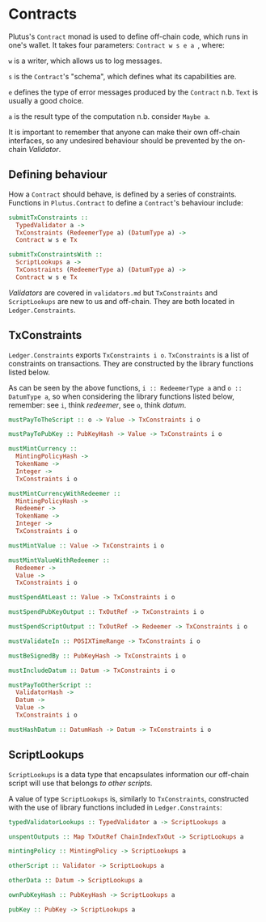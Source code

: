 # Contracts

Plutus's `Contract` monad is used to define off-chain code, which
runs in one's wallet. It takes four parameters: `Contract w s e a
`, where:

`w` is a writer, which allows us to log messages.

`s` is the `Contract`'s "schema", which defines what its
capabilities are.

`e` defines the type of error messages produced by the `Contract`
n.b. `Text` is usually a good choice.

`a` is the result type of the computation n.b. consider `Maybe a`.

It is important to remember that anyone can make their own
off-chain interfaces, so any undesired behaviour should be
prevented by the on-chain *Validator*.

## Defining behaviour

How a `Contract` should behave, is defined by a series of
constraints. Functions in `Plutus.Contract` to define a
`Contract`'s behaviour include:

```haskell
submitTxConstraints :: 
  TypedValidator a -> 
  TxConstraints (RedeemerType a) (DatumType a) ->
  Contract w s e Tx

submitTxConstraintsWith :: 
  ScriptLookups a ->
  TxConstraints (RedeemerType a) (DatumType a) ->
  Contract w s e Tx
```

*Validators* are covered in `validators.md` but `TxConstraints`
and `ScriptLookups` are new to us and off-chain. They are both
located in `Ledger.Constraints`.

## TxConstraints

`Ledger.Constraints` exports `TxConstraints i o`. `TxConstraints`
is a list of constraints on transactions. They are constructed by
the library functions listed below.

As can be seen by the above functions, `i :: RedeemerType a` and
`o :: DatumType a`, so when considering the library functions
listed below, remember: see `i`, think *redeemer*, see `o`, think
*datum*.

```haskell
mustPayToTheScript :: o -> Value -> TxConstraints i o

mustPayToPubKey :: PubKeyHash -> Value -> TxConstraints i o

mustMintCurrency ::
  MintingPolicyHash -> 
  TokenName -> 
  Integer -> 
  TxConstraints i o

mustMintCurrencyWithRedeemer :: 
  MintingPolicyHash ->
  Redeemer ->
  TokenName ->
  Integer ->
  TxConstraints i o 

mustMintValue :: Value -> TxConstraints i o 

mustMintValueWithRedeemer :: 
  Redeemer ->
  Value ->
  TxConstraints i o 

mustSpendAtLeast :: Value -> TxConstraints i o 

mustSpendPubKeyOutput :: TxOutRef -> TxConstraints i o 

mustSpendScriptOutput :: TxOutRef -> Redeemer -> TxConstraints i o 

mustValidateIn :: POSIXTimeRange -> TxConstraints i o 

mustBeSignedBy :: PubKeyHash -> TxConstraints i o 

mustIncludeDatum :: Datum -> TxConstraints i o 

mustPayToOtherScript :: 
  ValidatorHash ->
  Datum ->
  Value ->
  TxConstraints i o 

mustHashDatum :: DatumHash -> Datum -> TxConstraints i o 
```

## ScriptLookups

`ScriptLookups` is a data type that encapsulates information our
off-chain script will use that belongs *to other scripts*.

A value of type `ScriptLookups` is, similarly to `TxConstraints`,
constructed with the use of library functions included in
`Ledger.Constraints`:

```haskell
typedValidatorLookups :: TypedValidator a -> ScriptLookups a 

unspentOutputs :: Map TxOutRef ChainIndexTxOut -> ScriptLookups a 

mintingPolicy :: MintingPolicy -> ScriptLookups a 

otherScript :: Validator -> ScriptLookups a 

otherData :: Datum -> ScriptLookups a 

ownPubKeyHash :: PubKeyHash -> ScriptLookups a 

pubKey :: PubKey -> ScriptLookups a 
```
